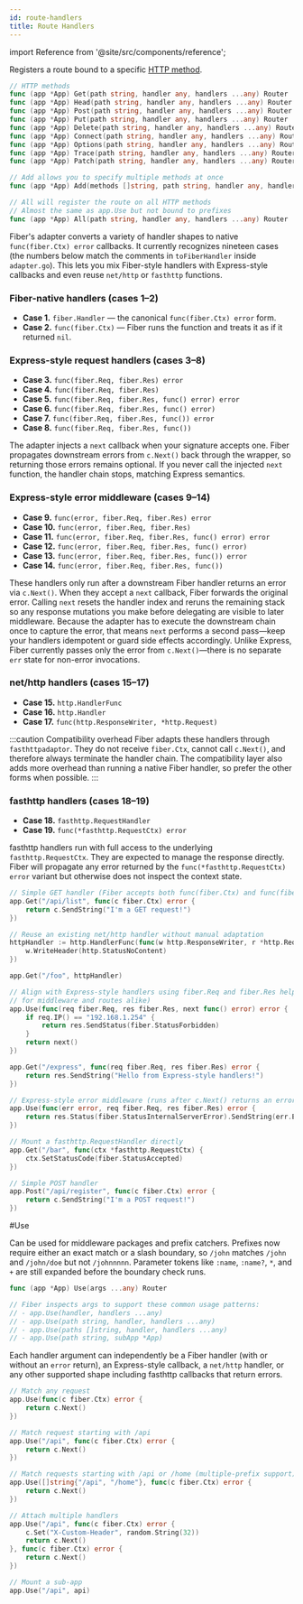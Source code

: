 ```yaml
---
id: route-handlers
title: Route Handlers
---
```


import Reference from '@site/src/components/reference';

Registers a route bound to a specific [HTTP method](https://developer.mozilla.org/en-US/docs/Web/HTTP/Methods).

```go title="Signatures"
// HTTP methods
func (app *App) Get(path string, handler any, handlers ...any) Router
func (app *App) Head(path string, handler any, handlers ...any) Router
func (app *App) Post(path string, handler any, handlers ...any) Router
func (app *App) Put(path string, handler any, handlers ...any) Router
func (app *App) Delete(path string, handler any, handlers ...any) Router
func (app *App) Connect(path string, handler any, handlers ...any) Router
func (app *App) Options(path string, handler any, handlers ...any) Router
func (app *App) Trace(path string, handler any, handlers ...any) Router
func (app *App) Patch(path string, handler any, handlers ...any) Router

// Add allows you to specify multiple methods at once
func (app *App) Add(methods []string, path string, handler any, handlers ...any) Router

// All will register the route on all HTTP methods
// Almost the same as app.Use but not bound to prefixes
func (app *App) All(path string, handler any, handlers ...any) Router
```

Fiber's adapter converts a variety of handler shapes to native
`func(fiber.Ctx) error` callbacks. It currently recognizes nineteen cases (the
numbers below match the comments in `toFiberHandler` inside `adapter.go`). This
lets you mix Fiber-style handlers with Express-style callbacks and even reuse
`net/http` or `fasthttp` functions.

### Fiber-native handlers (cases 1–2)

- **Case 1.** `fiber.Handler` — the canonical `func(fiber.Ctx) error` form.
- **Case 2.** `func(fiber.Ctx)` — Fiber runs the function and treats it as if it
  returned `nil`.

### Express-style request handlers (cases 3–8)

- **Case 3.** `func(fiber.Req, fiber.Res) error`
- **Case 4.** `func(fiber.Req, fiber.Res)`
- **Case 5.** `func(fiber.Req, fiber.Res, func() error) error`
- **Case 6.** `func(fiber.Req, fiber.Res, func() error)`
- **Case 7.** `func(fiber.Req, fiber.Res, func()) error`
- **Case 8.** `func(fiber.Req, fiber.Res, func())`

The adapter injects a `next` callback when your signature accepts one. Fiber
propagates downstream errors from `c.Next()` back through the wrapper, so
returning those errors remains optional. If you never call the injected `next`
function, the handler chain stops, matching Express semantics.

### Express-style error middleware (cases 9–14)

- **Case 9.** `func(error, fiber.Req, fiber.Res) error`
- **Case 10.** `func(error, fiber.Req, fiber.Res)`
- **Case 11.** `func(error, fiber.Req, fiber.Res, func() error) error`
- **Case 12.** `func(error, fiber.Req, fiber.Res, func() error)`
- **Case 13.** `func(error, fiber.Req, fiber.Res, func()) error`
- **Case 14.** `func(error, fiber.Req, fiber.Res, func())`

These handlers only run after a downstream Fiber handler returns an error via
`c.Next()`. When they accept a `next` callback, Fiber forwards the original
error. Calling `next` resets the handler index and reruns the remaining stack so
any response mutations you make before delegating are visible to later
middleware. Because the adapter has to execute the downstream chain once to
capture the error, that means `next` performs a second pass—keep your handlers
idempotent or guard side effects accordingly. Unlike Express, Fiber currently
passes only the error from `c.Next()`—there is no separate `err` state for
non-error invocations.

### net/http handlers (cases 15–17)

- **Case 15.** `http.HandlerFunc`
- **Case 16.** `http.Handler`
- **Case 17.** `func(http.ResponseWriter, *http.Request)`

:::caution Compatibility overhead
Fiber adapts these handlers through `fasthttpadaptor`. They do not receive
`fiber.Ctx`, cannot call `c.Next()`, and therefore always terminate the handler
chain. The compatibility layer also adds more overhead than running a native
Fiber handler, so prefer the other forms when possible.
:::

### fasthttp handlers (cases 18–19)

- **Case 18.** `fasthttp.RequestHandler`
- **Case 19.** `func(*fasthttp.RequestCtx) error`

fasthttp handlers run with full access to the underlying `fasthttp.RequestCtx`.
They are expected to manage the response directly. Fiber will propagate any
error returned by the `func(*fasthttp.RequestCtx) error` variant but otherwise
does not inspect the context state.

```go title="Examples"
// Simple GET handler (Fiber accepts both func(fiber.Ctx) and func(fiber.Ctx) error)
app.Get("/api/list", func(c fiber.Ctx) error {
    return c.SendString("I'm a GET request!")
})

// Reuse an existing net/http handler without manual adaptation
httpHandler := http.HandlerFunc(func(w http.ResponseWriter, r *http.Request) {
    w.WriteHeader(http.StatusNoContent)
})

app.Get("/foo", httpHandler)

// Align with Express-style handlers using fiber.Req and fiber.Res helpers (works
// for middleware and routes alike)
app.Use(func(req fiber.Req, res fiber.Res, next func() error) error {
    if req.IP() == "192.168.1.254" {
        return res.SendStatus(fiber.StatusForbidden)
    }
    return next()
})

app.Get("/express", func(req fiber.Req, res fiber.Res) error {
    return res.SendString("Hello from Express-style handlers!")
})

// Express-style error middleware (runs after c.Next() returns an error)
app.Use(func(err error, req fiber.Req, res fiber.Res) error {
    return res.Status(fiber.StatusInternalServerError).SendString(err.Error())
})

// Mount a fasthttp.RequestHandler directly
app.Get("/bar", func(ctx *fasthttp.RequestCtx) {
    ctx.SetStatusCode(fiber.StatusAccepted)
})

// Simple POST handler
app.Post("/api/register", func(c fiber.Ctx) error {
    return c.SendString("I'm a POST request!")
})
```

<Reference id="use">#Use</Reference>

Can be used for middleware packages and prefix catchers. Prefixes now require either an exact match or a slash boundary, so `/john` matches `/john` and `/john/doe` but not `/johnnnnn`. Parameter tokens like `:name`, `:name?`, `*`, and `+` are still expanded before the boundary check runs.

```go title="Signature"
func (app *App) Use(args ...any) Router

// Fiber inspects args to support these common usage patterns:
// - app.Use(handler, handlers ...any)
// - app.Use(path string, handler, handlers ...any)
// - app.Use(paths []string, handler, handlers ...any)
// - app.Use(path string, subApp *App)
```

Each handler argument can independently be a Fiber handler (with or without an
`error` return), an Express-style callback, a `net/http` handler, or any other
supported shape including fasthttp callbacks that return errors.

```go title="Examples"
// Match any request
app.Use(func(c fiber.Ctx) error {
    return c.Next()
})

// Match request starting with /api
app.Use("/api", func(c fiber.Ctx) error {
    return c.Next()
})

// Match requests starting with /api or /home (multiple-prefix support)
app.Use([]string{"/api", "/home"}, func(c fiber.Ctx) error {
    return c.Next()
})

// Attach multiple handlers 
app.Use("/api", func(c fiber.Ctx) error {
    c.Set("X-Custom-Header", random.String(32))
    return c.Next()
}, func(c fiber.Ctx) error {
    return c.Next()
})

// Mount a sub-app
app.Use("/api", api)
```
